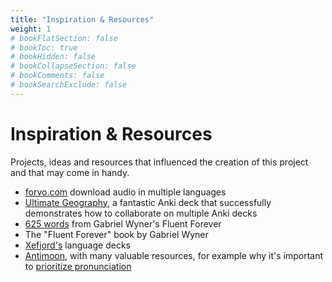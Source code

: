 ```yaml
---
title: "Inspiration & Resources"
weight: 1
# bookFlatSection: false
# bookToc: true
# bookHidden: false
# bookCollapseSection: false
# bookComments: false
# bookSearchExclude: false
---
```


# Inspiration & Resources

Projects, ideas and resources that influenced the creation of this project and that may come in handy.

* [forvo.com](https://www.forvo.com) download audio in multiple languages
* [Ultimate Geography](https://github.com/anki-geo/ultimate-geography), a
  fantastic Anki deck that successfully demonstrates how to collaborate on
  multiple Anki decks
* [625 words](https://method.fluent-forever.com/base-vocabulary-list/) from Gabriel Wyner's Fluent Forever
* The "Fluent Forever" book by Gabriel Wyner
* [Xefjord's](https://xefjord.wixsite.com/xefscompletelangs/courses) language decks
* [Antimoon](https://www.antimoon.com/), with many valuable resources, for
  example why it's important to [prioritize
  pronunciation](https://www.antimoon.com/how/pronunc-sounds-why.htm)
